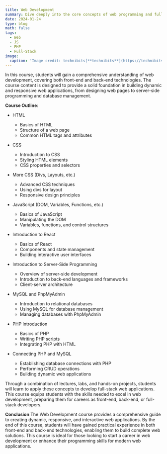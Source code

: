 ```yaml
---
title: Web Development
summary: Dive deeply into the core concepts of web programming and full-stack development!
date: 2024-01-24
type: blog
math: false
tags:
  - Web
  - JS
  - PHP
  - Full-Stack
image:
  caption: 'Image credit: technibits[**technibits**](https://technibits.com/web-development.html)'
---
```


In this course, students will gain a comprehensive understanding of web development, covering both front-end and back-end technologies. The course content is designed to provide a solid foundation in building dynamic and responsive web applications, from designing web pages to server-side programming and database management.

**Course Outline**:
- HTML
    - Basics of HTML
    - Structure of a web page
    - Common HTML tags and attributes

- CSS
    - Introduction to CSS
    - Styling HTML elements
    - CSS properties and selectors

- More CSS (Divs, Layouts, etc.)
    - Advanced CSS techniques
    - Using divs for layout
    - Responsive design principles

- JavaScript (DOM, Variables, Functions, etc.)
    - Basics of JavaScript
    - Manipulating the DOM
    - Variables, functions, and control structures

- Introduction to React
    - Basics of React
    - Components and state management
    - Building interactive user interfaces

- Introduction to Server-Side Programming
    - Overview of server-side development
    - Introduction to back-end languages and frameworks
    - Client-server architecture

- MySQL and PhpMyAdmin
    - Introduction to relational databases
    - Using MySQL for database management
    - Managing databases with PhpMyAdmin

- PHP Introduction
    - Basics of PHP
    - Writing PHP scripts
    - Integrating PHP with HTML

- Connecting PHP and MySQL
    - Establishing database connections with PHP
    - Performing CRUD operations
    - Building dynamic web applications

Through a combination of lectures, labs, and hands-on projects, students will learn to apply these concepts to develop full-stack web applications. This course equips students with the skills needed to excel in web development, preparing them for careers as front-end, back-end, or full-stack developers.

**Conclusion**
The Web Development course provides a comprehensive guide to creating dynamic, responsive, and interactive web applications. By the end of this course, students will have gained practical experience in both front-end and back-end technologies, enabling them to build complete web solutions. This course is ideal for those looking to start a career in web development or enhance their programming skills for modern web applications.







<!-- [Hugo Blox Builder](https://hugoblox.com) is designed to give technical content creators a seamless experience. You can focus on the content and the Hugo Blox Builder which this template is built upon handles the rest. -->

<!-- **Embed videos, podcasts, code, LaTeX math, and even test students!**

On this page, you'll find some examples of the types of technical content that can be rendered with Hugo Blox.

## Video

Teach your course by sharing videos with your students. Choose from one of the following approaches:

{{< youtube D2vj0WcvH5c >}}

**Youtube**:

    {{</* youtube w7Ft2ymGmfc */>}}

**Bilibili**:

    {{</* bilibili id="BV1WV4y1r7DF" */>}}

**Video file**

Videos may be added to a page by either placing them in your `assets/media/` media library or in your [page's folder](https://gohugo.io/content-management/page-bundles/), and then embedding them with the _video_ shortcode:

    {{</* video src="my_video.mp4" controls="yes" */>}}

## Podcast

You can add a podcast or music to a page by placing the MP3 file in the page's folder or the media library folder and then embedding the audio on your page with the _audio_ shortcode:

    {{</* audio src="ambient-piano.mp3" */>}}

Try it out:

{{< audio src="ambient-piano.mp3" >}}

## Test students

Provide a simple yet fun self-assessment by revealing the solutions to challenges with the `spoiler` shortcode:

```markdown
{{</* spoiler text="👉 Click to view the solution" */>}}
You found me!
{{</* /spoiler */>}}
```

renders as

{{< spoiler text="👉 Click to view the solution" >}} You found me 🎉 {{< /spoiler >}}

## Math

Hugo Blox Builder supports a Markdown extension for $\LaTeX$ math. You can enable this feature by toggling the `math` option in your `config/_default/params.yaml` file.

To render _inline_ or _block_ math, wrap your LaTeX math with `{{</* math */>}}$...${{</* /math */>}}` or `{{</* math */>}}$$...$${{</* /math */>}}`, respectively.

{{% callout note %}}
We wrap the LaTeX math in the Hugo Blox _math_ shortcode to prevent Hugo rendering our math as Markdown.
{{% /callout %}}

Example **math block**:

```latex
{{</* math */>}}
$$
\gamma_{n} = \frac{ \left | \left (\mathbf x_{n} - \mathbf x_{n-1} \right )^T \left [\nabla F (\mathbf x_{n}) - \nabla F (\mathbf x_{n-1}) \right ] \right |}{\left \|\nabla F(\mathbf{x}_{n}) - \nabla F(\mathbf{x}_{n-1}) \right \|^2}
$$
{{</* /math */>}}
```

renders as

{{< math >}}
$$\gamma_{n} = \frac{ \left | \left (\mathbf x_{n} - \mathbf x_{n-1} \right )^T \left [\nabla F (\mathbf x_{n}) - \nabla F (\mathbf x_{n-1}) \right ] \right |}{\left \|\nabla F(\mathbf{x}_{n}) - \nabla F(\mathbf{x}_{n-1}) \right \|^2}$$
{{< /math >}}

Example **inline math** `{{</* math */>}}$\nabla F(\mathbf{x}_{n})${{</* /math */>}}` renders as {{< math >}}$\nabla F(\mathbf{x}_{n})${{< /math >}}.

Example **multi-line math** using the math linebreak (`\\`):

```latex
{{</* math */>}}
$$f(k;p_{0}^{*}) = \begin{cases}p_{0}^{*} & \text{if }k=1, \\
1-p_{0}^{*} & \text{if }k=0.\end{cases}$$
{{</* /math */>}}
```

renders as

{{< math >}}

$$
f(k;p_{0}^{*}) = \begin{cases}p_{0}^{*} & \text{if }k=1, \\
1-p_{0}^{*} & \text{if }k=0.\end{cases}
$$

{{< /math >}}

## Code

Hugo Blox Builder utilises Hugo's Markdown extension for highlighting code syntax. The code theme can be selected in the `config/_default/params.yaml` file.


    ```python
    import pandas as pd
    data = pd.read_csv("data.csv")
    data.head()
    ```

renders as

```python
import pandas as pd
data = pd.read_csv("data.csv")
data.head()
```

## Inline Images

```go
{{</* icon name="python" */>}} Python
```

renders as

{{< icon name="python" >}} Python

## Did you find this page helpful? Consider sharing it 🙌 -->
